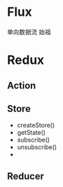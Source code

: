 # Flux
单向数据流 始祖

# Redux
## Action
## Store
- createStore()
- getState()
- subscribe()
- unsubscribe()
- 
## Reducer